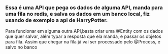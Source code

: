 ### Essa é uma API que pega os dados de alguma API, manda para uma fila no redis, e salva os dados em um banco local, fiz usando de exemplo a api de HarryPotter.
Para funcionar em alguma outra API,basta criar uma @Entity com os dados que quer salvar, além typar a resposta que ela manda, e passar os objetos para fila. Assim que chegar na fila já vai ser processado pelo @Process, e salvo no banco
